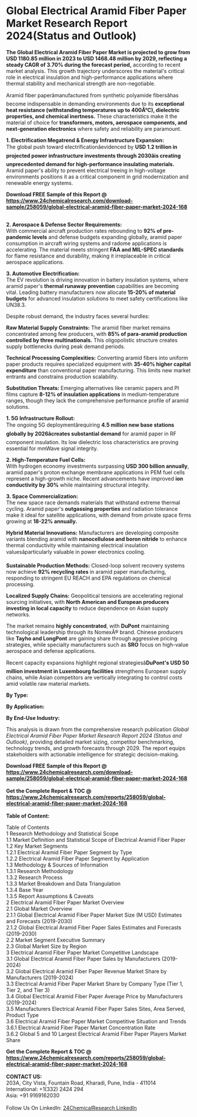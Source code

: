 <h1>Global Electrical Aramid Fiber Paper Market Research Report 2024(Status and Outlook)</h1><p><strong>The Global Electrical Aramid Fiber Paper Market is projected to grow from USD 1180.85 million in 2023 to USD 1468.48 million by 2029, reflecting a steady CAGR of 3.70% during the forecast period,</strong> according to recent market analysis. This growth trajectory underscores the material's critical role in electrical insulation and high-performance applications where thermal stability and mechanical strength are non-negotiable.</p><p>Aramid fiber paperâmanufactured from synthetic polyamide fibersâhas become indispensable in demanding environments due to its <strong>exceptional heat resistance (withstanding temperatures up to 400Â°C), dielectric properties, and chemical inertness.</strong> These characteristics make it the material of choice for <strong>transformers, motors, aerospace components, and next-generation electronics</strong> where safety and reliability are paramount.</p><p><strong>1. Electrification Megatrend &amp; Energy Infrastructure Expansion:</strong><br>
The global push toward electrificationâevidenced by <strong>USD 1.2 trillion in projected power infrastructure investments through 2030âis creating unprecedented demand for high-performance insulating materials.</strong> Aramid paper's ability to prevent electrical treeing in high-voltage environments positions it as a critical component in grid modernization and renewable energy systems.</p><div><b>Download FREE Sample of this Report @ 
            <a href="https://www.24chemicalresearch.com/download-sample/258059/global-electrical-aramid-fiber-paper-market-2024-168">
            https://www.24chemicalresearch.com/download-sample/258059/global-electrical-aramid-fiber-paper-market-2024-168</a></b></div><br><p><strong>2. Aerospace &amp; Defense Sector Requirements:</strong><br>
With commercial aircraft production rates rebounding to <strong>92% of pre-pandemic levels</strong> and defense budgets expanding globally, aramid paper consumption in aircraft wiring systems and radome applications is accelerating. The material meets stringent <strong>FAA and MIL-SPEC standards</strong> for flame resistance and durability, making it irreplaceable in critical aerospace applications.</p><p><strong>3. Automotive Electrification:</strong><br>
The EV revolution is driving innovation in battery insulation systems, where aramid paper's <strong>thermal runaway prevention</strong> capabilities are becoming vital. Leading battery manufacturers now allocate <strong>15-20% of material budgets</strong> for advanced insulation solutions to meet safety certifications like UN38.3.</p><p>Despite robust demand, the industry faces several hurdles:</p><p><strong>Raw Material Supply Constraints:</strong> The aramid fiber market remains concentrated among few producers, with <strong>85% of para-aramid production controlled by three multinationals.</strong> This oligopolistic structure creates supply bottlenecks during peak demand periods.</p><p><strong>Technical Processing Complexities:</strong> Converting aramid fibers into uniform paper products requires specialized equipment with <strong>35-40% higher capital expenditure</strong> than conventional paper manufacturing. This limits new market entrants and constrains production scalability.</p><p><strong>Substitution Threats:</strong> Emerging alternatives like ceramic papers and PI films capture <strong>8-12% of insulation applications</strong> in medium-temperature ranges, though they lack the comprehensive performance profile of aramid solutions.</p><p><strong>1. 5G Infrastructure Rollout:</strong><br>
The ongoing 5G deploymentârequiring <strong>4.5 million new base stations globally by 2026âcreates substantial demand</strong> for aramid paper in RF component insulation. Its low dielectric loss characteristics are proving essential for mmWave signal integrity.</p><p><strong>2. High-Temperature Fuel Cells:</strong><br>
With hydrogen economy investments surpassing <strong>USD 300 billion annually</strong>, aramid paper's proton exchange membrane applications in PEM fuel cells represent a high-growth niche. Recent advancements have improved <strong>ion conductivity by 30%</strong> while maintaining structural integrity.</p><p><strong>3. Space Commercialization:</strong><br>
The new space race demands materials that withstand extreme thermal cycling. Aramid paper's <strong>outgassing properties</strong> and radiation tolerance make it ideal for satellite applications, with demand from private space firms growing at <strong>18-22% annually.</strong></p><p><strong>Hybrid Material Innovations:</strong> Manufacturers are developing composite variants blending aramid with <strong>nanocellulose and boron nitride</strong> to enhance thermal conductivity while maintaining electrical insulation valuesâparticularly valuable in power electronics cooling.</p><p><strong>Sustainable Production Methods:</strong> Closed-loop solvent recovery systems now achieve <strong>92% recycling rates</strong> in aramid paper manufacturing, responding to stringent EU REACH and EPA regulations on chemical processing.</p><p><strong>Localized Supply Chains:</strong> Geopolitical tensions are accelerating regional sourcing initiatives, with <strong>North American and European producers investing in local capacity</strong> to reduce dependence on Asian supply networks.</p><p>The market remains <strong>highly concentrated</strong>, with <strong>DuPont</strong> maintaining technological leadership through its NomexÂ® brand. Chinese producers like <strong>Tayho and LongPont</strong> are gaining share through aggressive pricing strategies, while specialty manufacturers such as <strong>SRO</strong> focus on high-value aerospace and defense applications.</p><p>Recent capacity expansions highlight regional strategiesâ<strong>DuPont's USD 50 million investment in Luxembourg facilities</strong> strengthens European supply chains, while Asian competitors are vertically integrating to control costs amid volatile raw material markets.</p><p><strong>By Type:</strong></p><p><strong>By Application:</strong></p><p><strong>By End-Use Industry:</strong></p><p>This analysis is drawn from the comprehensive research publication <em>Global Electrical Aramid Fiber Paper Market Research Report 2024 (Status and Outlook)</em>, providing detailed market sizing, competitor benchmarking, technology trends, and growth forecasts through 2029. The report equips stakeholders with actionable intelligence for strategic decision-making.</p><div><b>Download FREE Sample of this Report @ 
            <a href="https://www.24chemicalresearch.com/download-sample/258059/global-electrical-aramid-fiber-paper-market-2024-168">
            https://www.24chemicalresearch.com/download-sample/258059/global-electrical-aramid-fiber-paper-market-2024-168</a></b></div><br><div><b>Get the Complete Report & TOC @ 
            <a href="https://www.24chemicalresearch.com/reports/258059/global-electrical-aramid-fiber-paper-market-2024-168">
            https://www.24chemicalresearch.com/reports/258059/global-electrical-aramid-fiber-paper-market-2024-168</a></b></div><br>
            <b>Table of Content:</b><p>Table of Contents<br />
1 Research Methodology and Statistical Scope<br />
1.1 Market Definition and Statistical Scope of Electrical Aramid Fiber Paper<br />
1.2 Key Market Segments<br />
1.2.1 Electrical Aramid Fiber Paper Segment by Type<br />
1.2.2 Electrical Aramid Fiber Paper Segment by Application<br />
1.3 Methodology & Sources of Information<br />
1.3.1 Research Methodology<br />
1.3.2 Research Process<br />
1.3.3 Market Breakdown and Data Triangulation<br />
1.3.4 Base Year<br />
1.3.5 Report Assumptions & Caveats<br />
2 Electrical Aramid Fiber Paper Market Overview<br />
2.1 Global Market Overview<br />
2.1.1 Global Electrical Aramid Fiber Paper Market Size (M USD) Estimates and Forecasts (2019-2030)<br />
2.1.2 Global Electrical Aramid Fiber Paper Sales Estimates and Forecasts (2019-2030)<br />
2.2 Market Segment Executive Summary<br />
2.3 Global Market Size by Region<br />
3 Electrical Aramid Fiber Paper Market Competitive Landscape<br />
3.1 Global Electrical Aramid Fiber Paper Sales by Manufacturers (2019-2024)<br />
3.2 Global Electrical Aramid Fiber Paper Revenue Market Share by Manufacturers (2019-2024)<br />
3.3 Electrical Aramid Fiber Paper Market Share by Company Type (Tier 1, Tier 2, and Tier 3)<br />
3.4 Global Electrical Aramid Fiber Paper Average Price by Manufacturers (2019-2024)<br />
3.5 Manufacturers Electrical Aramid Fiber Paper Sales Sites, Area Served, Product Type<br />
3.6 Electrical Aramid Fiber Paper Market Competitive Situation and Trends<br />
3.6.1 Electrical Aramid Fiber Paper Market Concentration Rate<br />
3.6.2 Global 5 and 10 Largest Electrical Aramid Fiber Paper Players Market Share </p><div><b>Get the Complete Report & TOC @ 
            <a href="https://www.24chemicalresearch.com/reports/258059/global-electrical-aramid-fiber-paper-market-2024-168">
            https://www.24chemicalresearch.com/reports/258059/global-electrical-aramid-fiber-paper-market-2024-168</a></b></div><br><b>CONTACT US:</b><br>
            203A, City Vista, Fountain Road, Kharadi, Pune, India - 411014<br>
            International: +1(332) 2424 294<br>
            Asia: +91 9169162030 <br><br>
            Follow Us On LinkedIn: <a href="https://www.linkedin.com/company/24chemicalresearch/">24ChemicalResearch LinkedIn</a>
